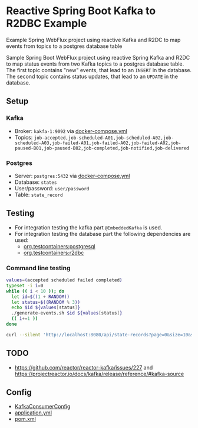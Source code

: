 # Reactive Spring Boot Kafka to R2DBC Example

Example Spring WebFlux project using reactive Kafka and R2DC to map events from topics to a postgres database table

Sample Spring Boot WebFlux project using reactive Spring Kafka and R2DC to map status events from two Kafka topics
to a postgres database table. The first topic contains "new" events, that lead to an `INSERT` in the database.
The second topic  contains status updates, that lead to an `UPDATE` in the database.

## Setup

### Kafka

- Broker: `kakfa-1:9092` via [docker-compose.yml](../docker/docker-compose.yml)
- Topics: `job-accepted,job-scheduled-A01,job-scheduled-A02,job-scheduled-A03,job-failed-A01,job-failed-A02,job-failed-A02,job-paused-B01,job-paused-B02,job-completed,job-notified,job-delivered`

### Postgres

- Server: `postgres:5432` via [docker-compose.yml](../docker/docker-compose.yml)
- Database: `states`
- User/password: `user/password`
- Table: `state_record`

## Testing

- For integration testing the kafka part `@EmbeddedKafka` is used.
- For integration testing the database part the following dependencies are used:
  - [org.testcontainers:postgresql](https://www.testcontainers.org/modules/databases/postgres/)
  - [org.testcontainers:r2dbc](https://www.testcontainers.org/modules/databases/r2dbc/)

### Command line testing

```bash
values=(accepted scheduled failed completed)
typeset -i i=0
while (( i < 10 )); do
  let id=$((1 + RANDOM))
  let status=$((RANDOM % 3))
  echo $id ${values[status]}
  ./generate-events.sh $id ${values[status]}
  (( i+=1 ))
done 

curl --silent 'http://localhost:8080/api/state-records?page=0&size=10&sort=ID,DESC' | jq . 
```

## TODO

- https://github.com/reactor/reactor-kafka/issues/227 and https://projectreactor.io/docs/kafka/release/reference/#kafka-source

## Config

- [KafkaConsumerConfig](src/main/java/com/giraone/jobs/materialize/config/KafkaConsumerConfig.java)
- [application.yml](src/main/resources/application.yml)
- [pom.xml](pom.xml)
